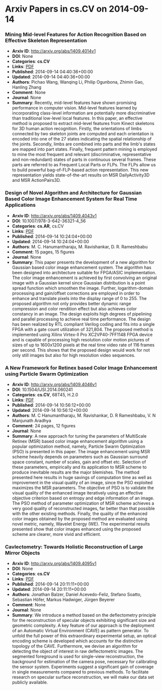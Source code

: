 # Arxiv Papers in cs.CV on 2014-09-14
### Mining Mid-level Features for Action Recognition Based on Effective Skeleton Representation
- **Arxiv ID**: http://arxiv.org/abs/1409.4014v1
- **DOI**: None
- **Categories**: **cs.CV**
- **Links**: [PDF](http://arxiv.org/pdf/1409.4014v1)
- **Published**: 2014-09-14 04:40:36+00:00
- **Updated**: 2014-09-14 04:40:36+00:00
- **Authors**: Pichao Wang, Wanqing Li, Philip Ogunbona, Zhimin Gao, Hanling Zhang
- **Comment**: None
- **Journal**: None
- **Summary**: Recently, mid-level features have shown promising performance in computer vision. Mid-level features learned by incorporating class-level information are potentially more discriminative than traditional low-level local features. In this paper, an effective method is proposed to extract mid-level features from Kinect skeletons for 3D human action recognition. Firstly, the orientations of limbs connected by two skeleton joints are computed and each orientation is encoded into one of the 27 states indicating the spatial relationship of the joints. Secondly, limbs are combined into parts and the limb's states are mapped into part states. Finally, frequent pattern mining is employed to mine the most frequent and relevant (discriminative, representative and non-redundant) states of parts in continuous several frames. These parts are referred to as Frequent Local Parts or FLPs. The FLPs allow us to build powerful bag-of-FLP-based action representation. This new representation yields state-of-the-art results on MSR DailyActivity3D and MSR ActionPairs3D.



### Design of Novel Algorithm and Architecture for Gaussian Based Color Image Enhancement System for Real Time Applications
- **Arxiv ID**: http://arxiv.org/abs/1409.4043v1
- **DOI**: 10.1007/978-3-642-36321-4_56
- **Categories**: **cs.AR**, cs.CV
- **Links**: [PDF](http://arxiv.org/pdf/1409.4043v1)
- **Published**: 2014-09-14 10:24:04+00:00
- **Updated**: 2014-09-14 10:24:04+00:00
- **Authors**: M. C. Hanumantharaju, M. Ravishankar, D. R. Rameshbabu
- **Comment**: 15 pages, 15 figures
- **Journal**: None
- **Summary**: This paper presents the development of a new algorithm for Gaussian based color image enhancement system. The algorithm has been designed into architecture suitable for FPGA/ASIC implementation. The color image enhancement is achieved by first convolving an original image with a Gaussian kernel since Gaussian distribution is a point spread function which smoothen the image. Further, logarithm-domain processing and gain/offset corrections are employed in order to enhance and translate pixels into the display range of 0 to 255. The proposed algorithm not only provides better dynamic range compression and color rendition effect but also achieves color constancy in an image. The design exploits high degrees of pipelining and parallel processing to achieve real time performance. The design has been realized by RTL compliant Verilog coding and fits into a single FPGA with a gate count utilization of 321,804. The proposed method is implemented using Xilinx Virtex-II Pro XC2VP40-7FF1148 FPGA device and is capable of processing high resolution color motion pictures of sizes of up to 1600x1200 pixels at the real time video rate of 116 frames per second. This shows that the proposed design would work for not only still images but also for high resolution video sequences.



### A New Framework for Retinex based Color Image Enhancement using Particle Swarm Optimization
- **Arxiv ID**: http://arxiv.org/abs/1409.4046v1
- **DOI**: 10.1504/IJSI.2014.060241
- **Categories**: **cs.CV**, 68T45, H.2.0
- **Links**: [PDF](http://arxiv.org/pdf/1409.4046v1)
- **Published**: 2014-09-14 10:56:12+00:00
- **Updated**: 2014-09-14 10:56:12+00:00
- **Authors**: M. C Hanumantharaju, M. Ravishankar, D. R Rameshbabu, V. N Manjunath Aradhya
- **Comment**: 24 pages, 12 figures
- **Journal**: None
- **Summary**: A new approach for tuning the parameters of MultiScale Retinex (MSR) based color image enhancement algorithm using a popular optimization method, namely, Particle Swarm Optimization (PSO) is presented in this paper. The image enhancement using MSR scheme heavily depends on parameters such as Gaussian surround space constant, number of scales, gain and offset etc. Selection of these parameters, empirically and its application to MSR scheme to produce inevitable results are the major blemishes. The method presented here results in huge savings of computation time as well as improvement in the visual quality of an image, since the PSO exploited maximizes the MSR parameters. The objective of PSO is to validate the visual quality of the enhanced image iteratively using an effective objective criterion based on entropy and edge information of an image. The PSO method of parameter optimization of MSR scheme achieves a very good quality of reconstructed images, far better than that possible with the other existing methods. Finally, the quality of the enhanced color images obtained by the proposed method are evaluated using novel metric, namely, Wavelet Energy (WE). The experimental results presented show that color images enhanced using the proposed scheme are clearer, more vivid and efficient.



### Cavlectometry: Towards Holistic Reconstruction of Large Mirror Objects
- **Arxiv ID**: http://arxiv.org/abs/1409.4095v1
- **DOI**: None
- **Categories**: **cs.CV**
- **Links**: [PDF](http://arxiv.org/pdf/1409.4095v1)
- **Published**: 2014-09-14 20:11:11+00:00
- **Updated**: 2014-09-14 20:11:11+00:00
- **Authors**: Jonathan Balzer, Daniel Acevedo-Feliz, Stefano Soatto, Sebastian Höfer, Markus Hadwiger, Jürgen Beyerer
- **Comment**: None
- **Journal**: None
- **Summary**: We introduce a method based on the deflectometry principle for the reconstruction of specular objects exhibiting significant size and geometric complexity. A key feature of our approach is the deployment of an Automatic Virtual Environment (CAVE) as pattern generator. To unfold the full power of this extraordinary experimental setup, an optical encoding scheme is developed which accounts for the distinctive topology of the CAVE. Furthermore, we devise an algorithm for detecting the object of interest in raw deflectometric images. The segmented foreground is used for single-view reconstruction, the background for estimation of the camera pose, necessary for calibrating the sensor system. Experiments suggest a significant gain of coverage in single measurements compared to previous methods. To facilitate research on specular surface reconstruction, we will make our data set publicly available.



